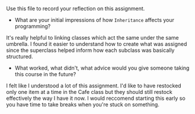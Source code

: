 Use this file to record your reflection on this assignment.

- What are your initial impressions of how `Inheritance` affects your programming?

It's really helpful to linking classes which act the same under the same umbrella. I found it easier to understand how to create what was assigned since the superclass helped inform how each subclass was basically structured. 

- What worked, what didn't, what advice would you give someone taking this course in the future?

I felt like I understood a lot of this assignment. I'd like to have restocked only one item at a time in the Cafe class but they should still restock effectively the way I have it now. I would reccomend starting this early so you have time to take breaks when you're stuck on something. 
